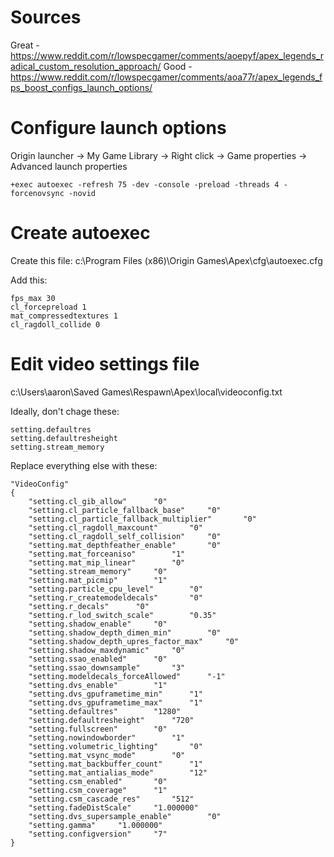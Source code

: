 # Sources
Great - https://www.reddit.com/r/lowspecgamer/comments/aoepyf/apex_legends_radical_custom_resolution_approach/
Good - https://www.reddit.com/r/lowspecgamer/comments/aoa77r/apex_legends_fps_boost_configs_launch_options/

# Configure launch options
Origin launcher -> My Game Library -> Right click -> Game properties -> Advanced launch properties
```
+exec autoexec -refresh 75 -dev -console -preload -threads 4 -forcenovsync -novid
```

# Create autoexec
Create this file:
c:\Program Files (x86)\Origin Games\Apex\cfg\autoexec.cfg

Add this:
```
fps_max 30
cl_forcepreload 1
mat_compressedtextures 1
cl_ragdoll_collide 0
```

# Edit video settings file
c:\Users\aaron\Saved Games\Respawn\Apex\local\videoconfig.txt

Ideally, don't chage these:
```
setting.defaultres
setting.defaultresheight
setting.stream_memory
```

Replace everything else with these:
```
"VideoConfig"
{
	"setting.cl_gib_allow"		"0"
	"setting.cl_particle_fallback_base"		"0"
	"setting.cl_particle_fallback_multiplier"		"0"
	"setting.cl_ragdoll_maxcount"		"0"
	"setting.cl_ragdoll_self_collision"		"0"
	"setting.mat_depthfeather_enable"		"0"
	"setting.mat_forceaniso"		"1"
	"setting.mat_mip_linear"		"0"
	"setting.stream_memory"		"0"
	"setting.mat_picmip"		"1"
	"setting.particle_cpu_level"		"0"
	"setting.r_createmodeldecals"		"0"
	"setting.r_decals"		"0"
	"setting.r_lod_switch_scale"		"0.35"
	"setting.shadow_enable"		"0"
	"setting.shadow_depth_dimen_min"		"0"
	"setting.shadow_depth_upres_factor_max"		"0"
	"setting.shadow_maxdynamic"		"0"
	"setting.ssao_enabled"		"0"
	"setting.ssao_downsample"		"3"
	"setting.modeldecals_forceAllowed"		"-1"
	"setting.dvs_enable"		"1"
	"setting.dvs_gpuframetime_min"		"1"
	"setting.dvs_gpuframetime_max"		"1"
	"setting.defaultres"		"1280"
	"setting.defaultresheight"		"720"
	"setting.fullscreen"		"0"
	"setting.nowindowborder"		"1"
	"setting.volumetric_lighting"		"0"
	"setting.mat_vsync_mode"		"0"
	"setting.mat_backbuffer_count"		"1"
	"setting.mat_antialias_mode"		"12"
	"setting.csm_enabled"		"0"
	"setting.csm_coverage"		"1"
	"setting.csm_cascade_res"		"512"
	"setting.fadeDistScale"		"1.000000"
	"setting.dvs_supersample_enable"		"0"
	"setting.gamma"		"1.000000"
	"setting.configversion"		"7"
}
```